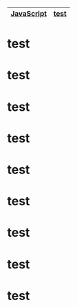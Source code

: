 | [JavaScript](https://github.com/wilf312/test/tree/master) | [test](https://github.com/wilf312/test/tree/test) |
|------------|-------|

# test
# test
# test
# test
# test
# test
# test
# test
# test


